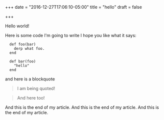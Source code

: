 +++
date = "2016-12-27T17:06:10-05:00"
title = "hello"
draft = false

+++

Hello world!

Here is some code I'm going to write I hope you like what it says:

```
  def foo(bar)
    derp what foo.
  end

  def bar(foo)
    "hello"
  end
```

and here is a blockquote

> I am being quoted!

> And here too!

And this is the end of my article.
And this is the end of my article.
And this is the end of my article.
